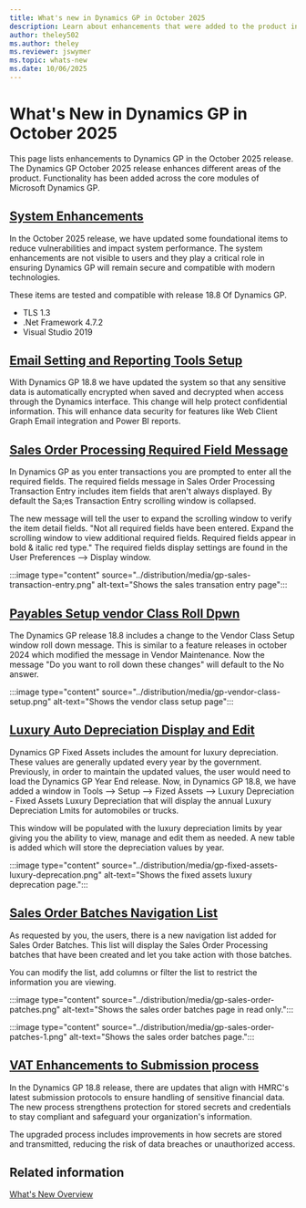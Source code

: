 ```yaml
---
title: What's new in Dynamics GP in October 2025
description: Learn about enhancements that were added to the product in the October 2025 release of Dynamics GP.
author: theley502
ms.author: theley
ms.reviewer: jswymer
ms.topic: whats-new
ms.date: 10/06/2025
---
```

# What's New in Dynamics GP in October 2025

This page lists enhancements to Dynamics GP in the October 2025 release. The Dynamics GP October 2025 release enhances different areas of the product. Functionality has been added across the core modules of Microsoft Dynamics GP.

## [System Enhancements](https://community.dynamics.com/blogs/post/?postid=2c9db82f-e392-ef11-ac21-6045bdd6e4e4)

In the October 2025 release, we have updated some foundational items to reduce vulnerabilities and impact system performance. The system enhancements are not visible to users and they play a critical role in ensuring Dynamics GP will remain secure and compatible with modern technologies.

These items are tested and compatible with release 18.8 Of Dynamics GP.

- TLS 1.3
- .Net Framework 4.7.2
- Visual Studio 2019

## [Email Setting and Reporting Tools Setup](https://community.dynamics.com/blogs/post/?postid=5db16425-a985-ef11-ac21-6045bdff8c1d)

With Dynamics GP 18.8 we have updated the system so that any sensitive data is automatically encrypted when saved and decrypted when access through the Dynamics interface.  This change will help protect confidential information. This will enhance data security for features like Web Client Graph Email integration and Power BI reports. 

## [Sales Order Processing Required Field Message](https://community.dynamics.com/blogs/post/?postid=5db16425-a985-ef11-ac21-6045bdff8c1d)

In Dynamics GP as you enter transactions you are prompted to enter all the required fields.  The required fields message in Sales Order Processing Transaction Entry includes item fields that aren't always displayed. By default the Sa;es Transaction Entry scrolling window is collapsed.  

The new message will tell the user to expand the scrolling window to verify the item detail fields. "Not all required fields have been entered. Expand the scrolling window to view additional required fields. Required fields appear in bold & italic red type." The required fields display settings are found in the User Preferences --> Display window. 

:::image type="content" source="../distribution/media/gp-sales-transaction-entry.png" alt-text="Shows the sales transation entry page":::

## [Payables Setup vendor Class Roll Dpwn](https://community.dynamics.com/blogs/post/?postid=5db16425-a985-ef11-ac21-6045bdff8c1d)

The Dynamics GP release 18.8 includes a change to the Vendor Class Setup window roll down message.  This is similar to a feature releases in october 2024 which modified the message in Vendor Maintenance. Now the message "Do you want to roll down these changes" will default to the No answer.  

:::image type="content" source="../distribution/media/gp-vendor-class-setup.png" alt-text="Shows the vendor class setup page":::

## [Luxury Auto Depreciation Display and Edit](https://community.dynamics.com/blogs/post/?postid=5db16425-a985-ef11-ac21-6045bdff8c1d)

Dynamics GP Fixed Assets includes the amount for luxury depreciation.  These values are generally updated every year by the government. Previously, in order to maintain the updated values, the user would need to load the Dynamics GP Year End release.  Now, in Dynamics GP 18.8, we have added a window in Tools --> Setup --> Fized Assets --> Luxury Depreciation - Fixed Assets Luxury Depreciation that will display the annual Luxury Depreciation Lmits for automobiles or trucks. 

This window will be populated with the luxury depreciation limits by year giving you the ability to view, manage and edit them as needed. A new table is added which will store the depreciation values by year.

:::image type="content" source="../distribution/media/gp-fixed-assets-luxury-deprecation.png" alt-text="Shows the fixed assets luxury deprecation page.":::


## [Sales Order Batches Navigation List](https://community.dynamics.com/blogs/post/?postid=5db16425-a985-ef11-ac21-6045bdff8c1d)

As requested by you, the users, there is a new navigation list added for Sales Order Batches. This list will display the Sales Order Processing batches that have been created and let you take action with those batches. 

You can modify the list, add columns or filter the list to restrict the information you are viewing. 

:::image type="content" source="../distribution/media/gp-sales-order-patches.png" alt-text="Shows the sales order batches page in read only.":::

:::image type="content" source="../distribution/media/gp-sales-order-patches-1.png" alt-text="Shows the sales order batches page.":::

## [VAT Enhancements to Submission process](https://community.dynamics.com/blogs/post/?postid=5db16425-a985-ef11-ac21-6045bdff8c1d)

In the Dynamics GP 18.8 release, there are updates that align with HMRC's latest submission protocols to ensure handling of sensitive financial data.  The new process strengthens protection for stored secrets and credentials to stay compliant  and safeguard your organization's information.

The upgraded process includes improvements in how secrets are stored and transmitted, reducing the risk of data breaches or unauthorized access. 

## Related information

[What's New Overview](introduction.md)